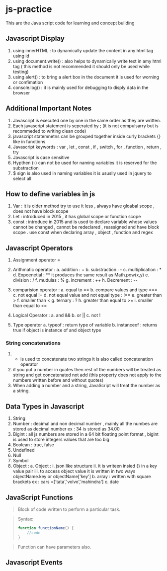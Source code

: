 # js-practice

This are the Java script code for learning and concept building


## Javascript Display 
1. using innerHTML : to dynamically update the content in any html tag using id
2. using document.write() : also helps to dynamically write text in amy html tag ( this method is not recommended it should only be used while testing)
3. using alert() : to bring a alert box in the document it is used for worning or confimation 
4. console.log() : it is mainly used for debugging to disply data in the browser

## Additional Important Notes 
1. Javascript is executed one by one in the same order as they are written.
2. Each javascript statement is seperated by ; (it is not compulsarry but is recommeded to writing clean code)
3. javascript statemnetns can be grouped together inside curly brackets {} like in functions
4. Javascript keywords : var , let , const , if , switch , for , function , return , try 
5. Javascript is case sensitive 
6. Hypthen (-) can not be used for naming variables it is reserved for the substraction
7. $ sign is also used in naming variables it is ususlly used in jquery to select all 

## How to define variables in js
1. Var : it is older method try to use it less , always have gloabal scope , does not have block scope 
2. Let : introduced in 2015 , it has global scope or function scope 
3. const : introduce in 2015 and is used to declare variable whose values cannot be changed , cannot be redeclared , reassigned and have block scope .
    use const when declaring array , object , function and regex

## Javascript Operators 

1. Assignment operator =
2. Arithmatic operator :
    a. addition : +
    b. substraction : -
    c. multiplication : *
    d. Expoenetial : ** it produces the same result as Math.pow(x,y)
    e. division : /
    f. mudulas : %
    g. increment : ++
    h. Decrement : --

3. comparision operator :
    a. equal to ==
    b. compare values and type ===
    c. not equal !=
    d. not equal value and not equal type : !==
    e. greater than >
    f. smaller than <
    g. ternary : ?
    h. greater than equal to >=
    i. smaller than equal to <= 

4. Logical Operator :
    a. and &&
    b. or ||
    c. not !

5. Type operator
    a. typeof : return type of variable
    b. instanceof : returns true if object is instance of and object type



### String concatenations
1. + is used to concatenate two strings it is also called concatenation operator
2. if you put a number in quates then rest of the numbers will be treated as string and get concatenated not add (this property does not apply to the numbers written before and without quotes)
3. When adding a number and a string, JavaScript will treat the number as a string.


## Data Types in Javascript
1. String
2. Number : decimal and non decimal number , mainly all the numbes are stored as decimal number ex : 34 is stored as 34.00
3. Bigint : all js numbers are stored in a 64 bit floating point format , bigint is used to store integers values that are too big
4. Boolean : true, false
5. Undefined
6. Null
7. Symbol
8. Object : 
    a. Object : 
        i. json like structure 
        ii. it is writeen insied {} in a key value pair
        iii. to access object value it is written in two ways objectName.key or objectName['key']
    b. array : written with square brackets 
        ex : cars =['tata','volvo','mahindra']
    c. date
## JavaScript Functions

> Block of code written to perform a particular task.

> Syntax:
>
> ```javascript
> function functionName() {  
>     //code  
> }
> ```

> Function can have parameters also.


## Javascript Events 